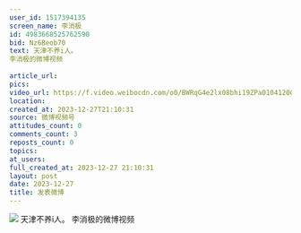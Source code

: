 ```yaml
---
user_id: 1517394135
screen_name: 李消极
id: 4983668525762590
bid: Nz6Beob70
text: 天津不养i人。 
李消极的微博视频
 
article_url: 
pics: 
video_url: https://f.video.weibocdn.com/o0/BWRqG4e2lx08bhi19ZPa01041200ptCC0E010.mp4?label=mp4_720p&template=960x540.25.0&ori=0&ps=1CwnkDw1GXwCQx&Expires=1735251385&ssig=Di8IvyODC0&KID=unistore,video
location: 
created_at: 2023-12-27T21:10:31
source: 微博视频号
attitudes_count: 0
comments_count: 3
reposts_count: 0
topics: 
at_users: 
full_created_at: 2023-12-27 21:10:31
layout: post
date: 2023-12-27
title: 发表微博
---
```


![](https://image.baidu.com/search/down?url=)
天津不养i人。 
李消极的微博视频
 
